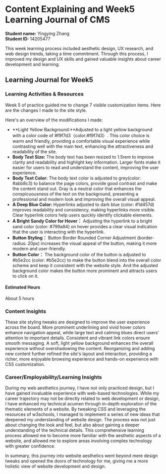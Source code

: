 # Content Explaining and Week5 Learning Journal of CMS

**Student name:** Yingying Zhang  
**Student ID:** 14205477

This week learning process included aesthetic design, UX research, and web design trends, taking a time commitment. Through this process, I improved my design and UX skills and gained valuable insights about career development and learning.

## Learning Journal for Week5

### Learning Activities & Resources
Week 5 of practice guided me to change 7 visible customization items. Here are the changes I made to the site style.

Here's an overview of the modifications I made:
- **Light Yellow Background:**Adjusted to a light yellow background with a color code of #f9f7d3（color:#f9f7d3）. This color choice is warm and friendly, providing a comfortable visual experience while contrasting well with the main text, enhancing the attractiveness and readability of the site.
- **Body Text Size:** The body text has been resized to 1.5rem to improve clarity and readability and highlight key information. Larger fonts make it easier for users to read and understand the content, improving the user experience.
- **Body Text Color:** The body text color is adjusted to grey(color: #abb8c3) to balance the page colors, provide good contrast and make the content stand out. Gray is a neutral color that enhances the conspicuousness of the text on the background, presenting a professional and modern look and improving the overall visual appeal.
- **A Deep Blue Color:** Hyperlinks adjusted to dark blue (color: #1d457d) improves readability and consistency, making hyperlinks more visible. Clear hyperlink colors help users quickly identify clickable elements.
- **A Bright Sandy Color for Hover：** Adjusting the hyperlink to a bright sand color (color: #799a84) on hover provides a clear visual indication that the user is interacting with the hyperlink. 
- **Button Styling：** Button Border Rounded Corner Adjustment (border-radius: 20px) increases the visual appeal of the button, making it more modern and user-friendly. 
-  **Button Color：** The background color of the button is adjusted to #b5e2cc (color: #b5e2cc) to make the button blend into the overall color scheme and keep it consistent with the website style. And the adjusted background color makes the button more prominent and attracts users to click on it.

#### Estimated Hours
About 5 hours

### Content Insights
These site styling tweaks are designed to improve the user experience across the board. More prominent underlining and vivid hover colors enhance navigation appeal, while large text and calming blues direct users' attention to important details. Consistent and vibrant link colors ensure smooth messaging. A soft, light yellow background enhances the overall experience without overshadowing the content. Reorganizing and adding new content further refined the site's layout and interaction, providing a richer, more enjoyable browsing experience and hands-on experience with CSS customization.


### Career/Employability/Learning Insights
During my web aesthetics journey, I have not only practiced design, but I have gained invaluable experience with web-based technologies. While my career trajectory may not be directly related to web development or design, I have enhanced my technical acumen through in-depth exploration of the thematic elements of a website. By tweaking CSS and leveraging the resources of w3schools, I managed to implement a series of new ideas that deepened my understanding of website design. The process was not just about changing the look and feel, but also about gaining a deeper understanding of the technical details. This comprehensive learning process allowed me to become more familiar with the aesthetic aspects of a website, and allowed me to explore areas involving complex technology with greater confidence.

In summary, this journey into website aesthetics went beyond mere design tweaks and opened the doors of technology for me, giving me a more holistic view of website development and design.